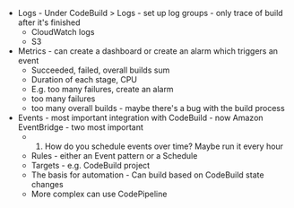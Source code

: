 - Logs - Under CodeBuild > Logs - set up log groups - only trace of build after it's finished
  - CloudWatch logs
  - S3
- Metrics - can create a dashboard or create an alarm which triggers an event
  - Succeeded, failed, overall builds sum
  - Duration of each stage, CPU
  - E.g. too many failures, create an alarm
  - too many failures
  - too many overall builds - maybe there's a bug with the build process
- Events - most important integration with CodeBuild - now Amazon EventBridge - two most important
  - 1. How do you schedule events over time? Maybe run it every hour
  - Rules - either an Event pattern or a Schedule
  - Targets - e.g. CodeBuild project
  - The basis for automation - Can build based on CodeBuild state changes
  - More complex can use CodePipeline
